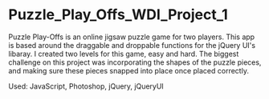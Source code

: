 # Puzzle_Play_Offs_WDI_Project_1
Puzzle Play-Offs is an online jigsaw puzzle game for two players.
This app is based around the draggable and droppable functions for the jQuery UI's libaray. I created two levels for this game, easy and hard. The biggest challenge on this project was incorporating the shapes of the puzzle pieces, and making sure these pieces snapped into place once placed correctly.

Used: JavaScript, Photoshop, jQuery, jQueryUI
